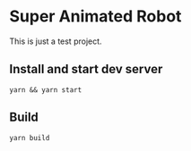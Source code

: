 # Super Animated Robot

This is just a test project.

## Install and start dev server

```
yarn && yarn start
```

## Build

```
yarn build
```
